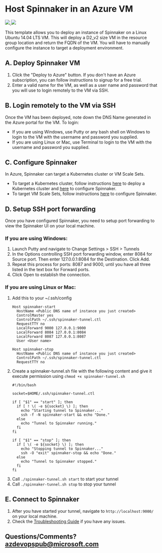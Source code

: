 # Host Spinnaker in an Azure VM

<a href="https://aka.ms/azspindeployqs" target="_blank">
    <img src="http://azuredeploy.net/deploybutton.png"/>
</a>
<a href="https://aka.ms/azspinvizqs" target="_blank">
    <img src="http://armviz.io/visualizebutton.png"/>
</a>


This template allows you to deploy an instance of Spinnaker on a Linux Ubuntu 14.04 LTS VM. This will deploy a D2_v2 size VM in the resource group location and return the FQDN of the VM. You will have to manually configure the instance to target a deployment environment.

## A. Deploy Spinnaker VM
1. Click the "Deploy to Azure" button. If you don't have an Azure subscription, you can follow instructions to signup for a free trial.
2. Enter a valid name for the VM, as well as a user name and password that you will use to login remotely to the VM via SSH.

## B. Login remotely to the VM via SSH
Once the VM has been deployed, note down the DNS Name generated in the Azure portal for the VM. To login:
- If you are using Windows, use Putty or any bash shell on Windows to login to the VM with the username and password you supplied.
- If you are using Linux or Mac, use Terminal to login to the VM with the username and password you supplied.

## C. Configure Spinnaker
In Azure, Spinnaker can target a Kubernetes cluster or VM Scale Sets.
- To target a Kubernetes cluster, follow instructions [here](https://aka.ms/azspinkubecreate) to deploy a Kubernetes cluster and [here](http://www.spinnaker.io/v1.0/docs/target-deployment-configuration#section-kubernetes) to configure Spinnaker.
- To target VM Scale Sets, follow instructions [here](http://www.spinnaker.io/v1.0/docs/target-deployment-configuration#section-azure) to configure Spinnaker.

## D. Setup SSH port forwarding
Once you have configured Spinnaker, you need to setup port forwarding to view the Spinnaker UI on your local machine.

### If you are using Windows:
1. Launch Putty and navigate to Change Settings > SSH > Tunnels
2. In the Options controlling SSH port forwarding window, enter 8084 for Source port. Then enter 127.0.0.1:8084 for the Destination. Click Add.
3. Repeat this process for ports: 8087 and 9000, until you have all three listed in the text box for Forward ports.
4. Click Open to establish the connection.

### If you are using Linux or Mac:
1. Add this to your ~/.ssh/config
	```
	Host spinnaker-start
	  HostName <Public DNS name of instance you just created>
	  ControlMaster yes
	  ControlPath ~/.ssh/spinnaker-tunnel.ctl
	  RequestTTY no
	  LocalForward 9000 127.0.0.1:9000
	  LocalForward 8084 127.0.0.1:8084
	  LocalForward 8087 127.0.0.1:8087
	  User <User name>

	Host spinnaker-stop
	  HostName <Public DNS name of instance you just created>
	  ControlPath ~/.ssh/spinnaker-tunnel.ctl
	  RequestTTY no
	```
2. Create a spinnaker-tunnel.sh file with the following content and give it execute permission using `chmod +x spinnaker-tunnel.sh`
	```
	#!/bin/bash

	socket=$HOME/.ssh/spinnaker-tunnel.ctl

	if [ "$1" == "start" ]; then
	  if [ ! \( -e ${socket} \) ]; then
	    echo "Starting tunnel to Spinnaker..."
	    ssh -f -N spinnaker-start && echo "Done."
	  else
	    echo "Tunnel to Spinnaker running."
	  fi
	fi

	if [ "$1" == "stop" ]; then
	  if [ \( -e ${socket} \) ]; then
	    echo "Stopping tunnel to Spinnaker..."
	    ssh -O "exit" spinnaker-stop && echo "Done."
	  else
	    echo "Tunnel to Spinnaker stopped."
	  fi
	fi
	```
3. Call `./spinnaker-tunnel.sh start` to start your tunnel
4. Call `./spinnaker-tunnel.sh stop` to stop your tunnel

## E. Connect to Spinnaker

1. After you have started your tunnel, navigate to `http://localhost:9000/` on your local machine.
2. Check the [Troubleshooting Guide](http://www.spinnaker.io/docs/troubleshooting-guide) if you have any issues.

## Questions/Comments? azdevopspub@microsoft.com